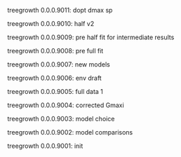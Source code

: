 treegrowth 0.0.0.9011: dopt dmax sp

treegrowth 0.0.0.9010: half v2

treegrowth 0.0.0.9009: pre half fit for intermediate results

treegrowth 0.0.0.9008: pre full fit

treegrowth 0.0.0.9007: new models

treegrowth 0.0.0.9006: env draft

treegrowth 0.0.0.9005: full data 1

treegrowth 0.0.0.9004: corrected Gmaxi

treegrowth 0.0.0.9003: model choice

treegrowth 0.0.0.9002: model comparisons

treegrowth 0.0.0.9001: init
